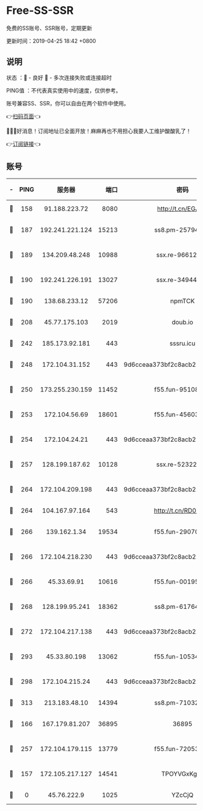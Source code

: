 # Free-SS-SSR

免费的SS账号、SSR账号，定期更新

更新时间：2019-04-25 18:42 +0800

## 说明

状态     ：🙂 - 良好 🙁 - 多次连接失败或连接超时

PING值   ：不代表真实使用中的速度，仅供参考。

账号兼容SS、SSR，你可以自由在两个软件中使用。

👉[扫码页面](https://liesauer.github.io/Free-SS-SSR/)👈

🎉🎉🎉好消息！订阅地址已全面开放！麻麻再也不用担心我要人工维护酸酸乳了！

👉[订阅链接](https://www.liesauer.net/yogurt/subscribe?ACCESS_TOKEN=DAYxR3mMaZAsaqUb)👈

## 账号

|-|PING|服务器|端口|密码|加密方式|区域|
|:----:|:----:|:-----:|-----:|:----:|:----:|:----:|
|🙂|158|91.188.223.72|8080|http://t.cn/EGJIyrl|rc4-md5|RU|
|🙂|187|192.241.221.124|15213|ss8.pm-25794804|aes-256-cfb|US|
|🙂|189|134.209.48.248|10988|ssx.re-96612266|aes-256-cfb|US|
|🙂|190|192.241.226.191|13027|ssx.re-34944124|aes-256-cfb|US|
|🙂|190|138.68.233.12|57206|npmTCK|rc4-md5|US|
|🙂|208|45.77.175.103|2019|doub.io|aes-128-ctr|SG|
|🙂|242|185.173.92.181|443|sssru.icu|rc4-md5|RU|
|🙂|248|172.104.31.152|443|9d6cceaa373bf2c8acb22e60b6a58be6|aes-256-cfb|US|
|🙂|250|173.255.230.159|11452|f55.fun-95108879|aes-256-cfb|US|
|🙂|253|172.104.56.69|18601|f55.fun-45603382|aes-256-cfb|SG|
|🙂|254|172.104.24.21|443|9d6cceaa373bf2c8acb22e60b6a58be6|aes-256-cfb|US|
|🙂|257|128.199.187.62|10128|ssx.re-52322038|aes-256-cfb|SG|
|🙂|264|172.104.209.198|443|9d6cceaa373bf2c8acb22e60b6a58be6|aes-256-cfb|US|
|🙂|264|104.167.97.164|543|http://t.cn/RD0D7sx|rc4-md5|CA|
|🙂|266|139.162.1.34|19534|f55.fun-29070287|aes-256-cfb|SG|
|🙂|266|172.104.218.230|443|9d6cceaa373bf2c8acb22e60b6a58be6|aes-256-cfb|US|
|🙂|266|45.33.69.91|10616|f55.fun-00195736|aes-256-cfb|US|
|🙂|268|128.199.95.241|18362|ss8.pm-61764632|aes-256-cfb|SG|
|🙂|272|172.104.217.138|443|9d6cceaa373bf2c8acb22e60b6a58be6|aes-256-cfb|US|
|🙂|293|45.33.80.198|13062|f55.fun-10534889|aes-256-cfb|US|
|🙂|298|172.104.215.24|443|9d6cceaa373bf2c8acb22e60b6a58be6|aes-256-cfb|US|
|🙂|313|213.183.48.10|14394|ss8.pm-71032456|rc4-md5|RU|
|🙂|166|167.179.81.207|36895|36895|aes-256-cfb|JP|
|🙂|257|172.104.179.115|13779|f55.fun-72053902|aes-256-cfb|SG|
|🙁|157|172.105.217.127|14541|TPOYVGxKglpi|aes-256-cfb|JP|
|🙁|0|45.76.222.9|1025|YZcCjQ|rc4-md5|JP|
